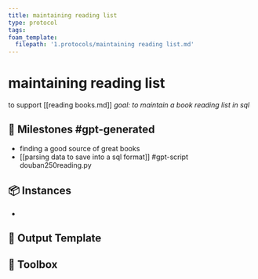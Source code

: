 ```yaml
---
title: maintaining reading list
type: protocol
tags:
foam_template:
  filepath: '1.protocols/maintaining reading list.md'
---
```

# maintaining reading list
to support [[reading books.md]]
*goal: to maintain a book reading list in sql*
## 🥇 Milestones #gpt-generated
- finding a good source of great books
- [[parsing data to save into a sql format]] #gpt-script
douban250reading.py
## 📦 Instances
- 

## 💾 Output Template


## 🧰 Toolbox

